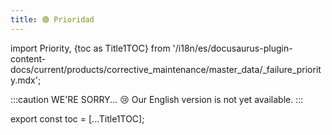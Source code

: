 ```yaml
---
title: 🟣 Prioridad
---
```


import Priority, {toc as Title1TOC} from '/i18n/es/docusaurus-plugin-content-docs/current/products/corrective_maintenance/master_data/_failure_priority.mdx'; 

:::caution WE'RE SORRY... 😢
Our English version is not yet available.
:::

<Priority/>

export const toc = [...Title1TOC]; 